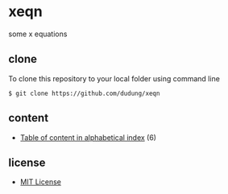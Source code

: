 # xeqn
some x equations


## clone
To clone this repository to your local folder using command line

```
$ git clone https://github.com/dudung/xeqn
```


## content
+ [Table of content in alphabetical index](src/toc.md) (6)


## license
+ [MIT License](LICENSE)
